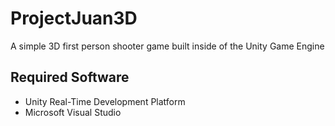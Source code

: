 # ProjectJuan3D

A simple 3D first person shooter game built inside of the Unity Game Engine

## Required Software
* Unity Real-Time Development Platform
* Microsoft Visual Studio